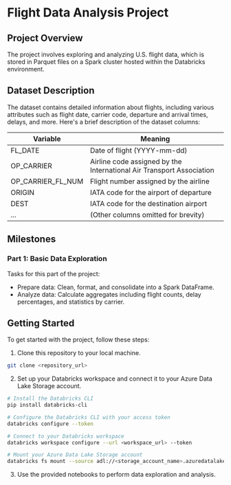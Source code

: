 # Flight Data Analysis Project

## Project Overview

The project involves exploring and analyzing U.S. flight data, which is stored in Parquet files on a Spark cluster hosted within the Databricks environment.

## Dataset Description

The dataset contains detailed information about flights, including various attributes such as flight date, carrier code, departure and arrival times, delays, and more. Here's a brief description of the dataset columns:

| Variable              | Meaning                                                                 |
|-----------------------|-------------------------------------------------------------------------|
| FL_DATE               | Date of flight (YYYY-mm-dd)                                             |
| OP_CARRIER            | Airline code assigned by the International Air Transport Association   |
| OP_CARRIER_FL_NUM     | Flight number assigned by the airline                                    |
| ORIGIN                | IATA code for the airport of departure                                   |
| DEST                  | IATA code for the destination airport                                   |
| ...                   | (Other columns omitted for brevity)                                      |


## Milestones

### Part 1: Basic Data Exploration

Tasks for this part of the project:

- Prepare data: Clean, format, and consolidate into a Spark DataFrame.
- Analyze data: Calculate aggregates including flight counts, delay percentages, and statistics by carrier.

## Getting Started

To get started with the project, follow these steps:

1. Clone this repository to your local machine.

```bash
git clone <repository_url>
```

2. Set up your Databricks workspace and connect it to your Azure Data Lake Storage account.

```bash
# Install the Databricks CLI
pip install databricks-cli

# Configure the Databricks CLI with your access token
databricks configure --token

# Connect to your Databricks workspace
databricks workspace configure --url <workspace_url> --token

# Mount your Azure Data Lake Storage account
databricks fs mount --source adl://<storage_account_name>.azuredatalakestore.net/ --mount-point /mnt/<mount_name>
```

3. Use the provided notebooks to perform data exploration and analysis.

